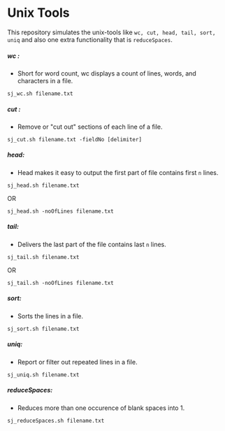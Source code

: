 Unix Tools
====================
This repository simulates the unix-tools like `wc, cut, head, tail, sort, uniq` and also one extra functionality that is `reduceSpaces`.

##### wc :
* Short for word count, wc displays a count of lines, words, and characters in a file.

```
sj_wc.sh filename.txt
```

##### cut :
* Remove or "cut out" sections of each line of a file.

```
sj_cut.sh filename.txt -fieldNo [delimiter]
```

##### head:
* Head makes it easy to output the first part of file contains first `n` lines.

```
sj_head.sh filename.txt
```
OR

```
sj_head.sh -noOfLines filename.txt
```

##### tail:
* Delivers the last part of the file contains last `n` lines.

```
sj_tail.sh filename.txt
```
OR

```
sj_tail.sh -noOfLines filename.txt
```

##### sort:
* Sorts the lines in a file.

```
sj_sort.sh filename.txt
```

##### uniq:
* Report or filter out repeated lines in a file.

```
sj_uniq.sh filename.txt
```

##### reduceSpaces:
* Reduces more than one occurence of blank spaces into 1.

```
sj_reduceSpaces.sh filename.txt
```